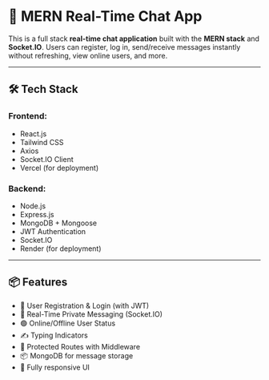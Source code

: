 # 💬 MERN Real-Time Chat App

This is a full stack **real-time chat application** built with the **MERN stack** and **Socket.IO**. Users can register, log in, send/receive messages instantly without refreshing, view online users, and more.

---

## 🛠️ Tech Stack

### Frontend:
- React.js
- Tailwind CSS
- Axios
- Socket.IO Client
- Vercel (for deployment)

### Backend:
- Node.js
- Express.js
- MongoDB + Mongoose
- JWT Authentication
- Socket.IO
- Render (for deployment)

---

## 📦 Features

- 🔐 User Registration & Login (with JWT)
- 💬 Real-Time Private Messaging (Socket.IO)
- 🟢 Online/Offline User Status
- ✍️ Typing Indicators
- 🔐 Protected Routes with Middleware
- 📦 MongoDB for message storage
- 📱 Fully responsive UI
